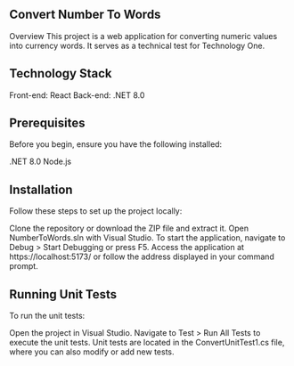 ## Convert Number To Words
Overview
This project is a web application for converting numeric values into currency words. It serves as a technical test for Technology One.

## Technology Stack
Front-end: React
Back-end: .NET 8.0

## Prerequisites
Before you begin, ensure you have the following installed:

.NET 8.0
Node.js

## Installation
Follow these steps to set up the project locally:

Clone the repository or download the ZIP file and extract it.
Open NumberToWords.sln with Visual Studio.
To start the application, navigate to Debug > Start Debugging or press F5.
Access the application at https://localhost:5173/ or follow the address displayed in your command prompt.

## Running Unit Tests
To run the unit tests:

Open the project in Visual Studio.
Navigate to Test > Run All Tests to execute the unit tests.
Unit tests are located in the ConvertUnitTest1.cs file, where you can also modify or add new tests.
